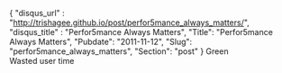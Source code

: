 {
 "disqus_url" : "http://trishagee.github.io/post/perfor5mance_always_matters/",
 "disqus_title" : "Perfor5mance Always Matters",
 "Title": "Perfor5mance Always Matters",
 "Pubdate": "2011-11-12",
 "Slug": "perfor5mance_always_matters",
 "Section": "post"
}
Green<br />Wasted user time
